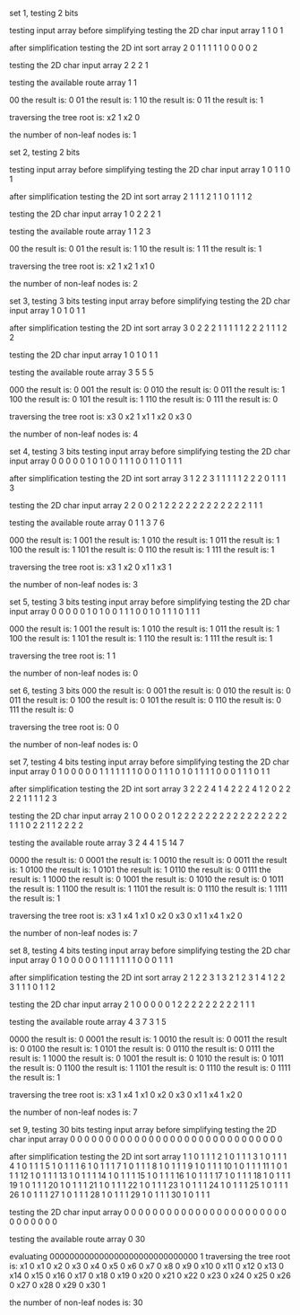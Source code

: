 set 1, testing 2 bits

testing input array before simplifying
testing the 2D char input array
1 1 
0 1 

after simplification
testing the 2D int sort array
2 0 1 1 1 1 
1 0 0 0 0 2 

testing the 2D char input array
2 2 
2 1 

testing the available route array
1 1

00 the result is: 0
01 the result is: 1
10 the result is: 0
11 the result is: 1

traversing the tree
root is: x2
1
x2
0

the number of non-leaf nodes is: 1

set 2, testing 2 bits

testing input array before simplifying
testing the 2D char input array
1 0 
1 1 
0 1 

after simplification
testing the 2D int sort array
2 1 1 1 2 1 
1 0 1 1 1 2 

testing the 2D char input array
1 0 
2 2 
2 1 

testing the available route array
1 1
2 3

00 the result is: 0
01 the result is: 1
10 the result is: 1
11 the result is: 1

traversing the tree
root is: x2
1
x2
1
x1
0

the number of non-leaf nodes is: 2

set 3, testing 3 bits
testing input array before simplifying
testing the 2D char input array
1 0 1 
0 1 1 

after simplification
testing the 2D int sort array
3 0 2 2 2 1 
1 1 1 1 2 2 
2 1 1 1 2 2 

testing the 2D char input array
1 0 1 
0 1 1 

testing the available route array
3 5
5 5

000 the result is: 0
001 the result is: 0
010 the result is: 0
011 the result is: 1
100 the result is: 0
101 the result is: 1
110 the result is: 0
111 the result is: 0

traversing the tree
root is: x3
0
x2
1
x1
1
x2
0
x3
0

the number of non-leaf nodes is: 4

set 4, testing 3 bits
testing input array before simplifying
testing the 2D char input array
0 0 0 
0 0 1 
0 1 0 
0 1 1 
1 0 0 
1 1 0 
1 1 1 

after simplification
testing the 2D int sort array
3 1 2 2 3 1 
1 1 1 1 2 2 
2 0 1 1 1 3 

testing the 2D char input array
2 2 0 
0 2 1 
2 2 2 
2 2 2 
2 2 2 
2 2 2 
1 1 1 

testing the available route array
0 1
1 3
7 6

000 the result is: 1
001 the result is: 1
010 the result is: 1
011 the result is: 1
100 the result is: 1
101 the result is: 0
110 the result is: 1
111 the result is: 1

traversing the tree
root is: x3
1
x2
0
x1
1
x3
1

the number of non-leaf nodes is: 3

set 5, testing 3 bits
testing input array before simplifying
testing the 2D char input array
0 0 0 
0 0 1 
0 1 0 
0 1 1 
1 0 0 
1 0 1 
1 1 0 
1 1 1 

000 the result is: 1
001 the result is: 1
010 the result is: 1
011 the result is: 1
100 the result is: 1
101 the result is: 1
110 the result is: 1
111 the result is: 1

traversing the tree
root is: 1
1

the number of non-leaf nodes is: 0

set 6, testing 3 bits
000 the result is: 0
001 the result is: 0
010 the result is: 0
011 the result is: 0
100 the result is: 0
101 the result is: 0
110 the result is: 0
111 the result is: 0

traversing the tree
root is: 0
0

the number of non-leaf nodes is: 0

set 7, testing 4 bits
testing input array before simplifying
testing the 2D char input array
0 1 0 0 
0 0 0 1 
1 1 1 1 
1 1 0 0 
0 1 1 1 
0 1 0 1 
1 1 1 0 
0 0 1 1 
1 0 1 1 

after simplification
testing the 2D int sort array
3 2 2 2 4 1 
4 2 2 2 4 1 
2 0 2 2 2 2 
1 1 1 1 2 3 

testing the 2D char input array
2 1 0 0 
0 2 0 1 
2 2 2 2 
2 2 2 2 
2 2 2 2 
2 2 2 2 
1 1 1 0 
2 2 1 1 
2 2 2 2 

testing the available route array
3 2
4 4
1 5
14 7

0000 the result is: 0
0001 the result is: 1
0010 the result is: 0
0011 the result is: 1
0100 the result is: 1
0101 the result is: 1
0110 the result is: 0
0111 the result is: 1
1000 the result is: 0
1001 the result is: 0
1010 the result is: 0
1011 the result is: 1
1100 the result is: 1
1101 the result is: 0
1110 the result is: 1
1111 the result is: 1

traversing the tree
root is: x3
1
x4
1
x1
0
x2
0
x3
0
x1
1
x4
1
x2
0

the number of non-leaf nodes is: 7

set 8, testing 4 bits
testing input array before simplifying
testing the 2D char input array
0 1 0 0 
0 0 0 1 
1 1 1 1 
1 1 0 0 
0 1 1 1 

after simplification
testing the 2D int sort array
2 1 2 2 3 1 
3 2 1 2 3 1 
4 1 2 2 3 1 
1 1 0 1 1 2 

testing the 2D char input array
2 1 0 0 
0 0 0 1 
2 2 2 2 
2 2 2 2 
2 1 1 1 

testing the available route array
4 3
7 3
1 5

0000 the result is: 0
0001 the result is: 1
0010 the result is: 0
0011 the result is: 0
0100 the result is: 1
0101 the result is: 0
0110 the result is: 0
0111 the result is: 1
1000 the result is: 0
1001 the result is: 0
1010 the result is: 0
1011 the result is: 0
1100 the result is: 1
1101 the result is: 0
1110 the result is: 0
1111 the result is: 1

traversing the tree
root is: x3
1
x4
1
x1
0
x2
0
x3
0
x1
1
x4
1
x2
0

the number of non-leaf nodes is: 7

set 9, testing 30 bits
testing input array before simplifying
testing the 2D char input array
0 0 0 0 0 0 0 0 0 0 0 0 0 0 0 0 0 0 0 0 0 0 0 0 0 0 0 0 0 0 

after simplification
testing the 2D int sort array
1 1 0 1 1 1 
2 1 0 1 1 1 
3 1 0 1 1 1 
4 1 0 1 1 1 
5 1 0 1 1 1 
6 1 0 1 1 1 
7 1 0 1 1 1 
8 1 0 1 1 1 
9 1 0 1 1 1 
10 1 0 1 1 1 
11 1 0 1 1 1 
12 1 0 1 1 1 
13 1 0 1 1 1 
14 1 0 1 1 1 
15 1 0 1 1 1 
16 1 0 1 1 1 
17 1 0 1 1 1 
18 1 0 1 1 1 
19 1 0 1 1 1 
20 1 0 1 1 1 
21 1 0 1 1 1 
22 1 0 1 1 1 
23 1 0 1 1 1 
24 1 0 1 1 1 
25 1 0 1 1 1 
26 1 0 1 1 1 
27 1 0 1 1 1 
28 1 0 1 1 1 
29 1 0 1 1 1 
30 1 0 1 1 1 

testing the 2D char input array
0 0 0 0 0 0 0 0 0 0 0 0 0 0 0 0 0 0 0 0 0 0 0 0 0 0 0 0 0 0 

testing the available route array
0 30

evaluating 000000000000000000000000000000 1
traversing the tree
root is: x1
0
x1
0
x2
0
x3
0
x4
0
x5
0
x6
0
x7
0
x8
0
x9
0
x10
0
x11
0
x12
0
x13
0
x14
0
x15
0
x16
0
x17
0
x18
0
x19
0
x20
0
x21
0
x22
0
x23
0
x24
0
x25
0
x26
0
x27
0
x28
0
x29
0
x30
1

the number of non-leaf nodes is: 30
